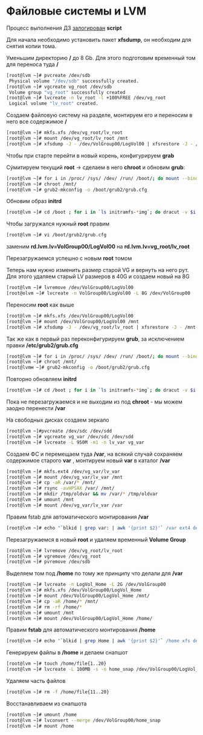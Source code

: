 # Файловые системы и LVM

Процесс выполнения ДЗ [залогирован](hw3)  **script**

Для начала необходимо установить пакет **xfsdump**, он необходим для снятия копии тома.

Уменьшим директорию **/**  до 8 Gb. Для этого подготовим временный том для переноса туда **/**

```bash
[root@lvm ~]# pvcreate /dev/sdb
 Physical volume "/dev/sdb" successfully created.
[root@lvm ~]# vgcreate vg_root /dev/sdb
 Volume group "vg_root" successfully created
[root@lvm ~]# lvcreate -n lv_root -l +100%FREE /dev/vg_root
 Logical volume "lv_root" created.
```

Создаем файловую систему на разделе, монтируем его и переносим в него все содержимое **/**

```bash
[root@lvm ~]# mkfs.xfs /dev/vg_root/lv_root
[root@lvm ~]# mount /dev/vg_root/lv_root /mnt
[root@lvm ~]# xfsdump -J - /dev/VolGroup00/LogVol00 | xfsrestore -J - /mnt
```

Чтобы при старте перейти в новый корень, конфигурируем **grab** 

Сýмитируем текущий **root** -> сделаем в него **chroot** и обновим **grub**:

```bash
[root@lvm ~]# for i in /proc/ /sys/ /dev/ /run/ /boot/; do mount --bind $i /mnt/$i; done
[root@lvm ~]# chroot /mnt/
[root@lvm ~]# grub2-mkconfig -o /boot/grub2/grub.cfg
```

Обновим образ **initrd**

```bash
[root@lvm ~]# cd /boot ; for i in `ls initramfs-*img`; do dracut -v $i `echo $i|sed "s/initramfs-//g; s/.img//g"` --force; done 
```

Чтобы загружался нужный **root** правим 

```bash
[root@lvm ~]# vi /boot/grub2/grub.cfg
```

 заменим **rd.lvm.lv=VolGroup00/LogVol00** на **rd.lvm.lv=vg_root/lv_root**

Перезагружаемся успешно с новым **root** томом

Теперь нам нужно изменить размер старой VG и вернуть на него рут. Для этого удаляем старый LV размеров в 40G и создаем новый на 8G

```bash
[root@lvm ~]# lvremove /dev/VolGroup00/LogVol00 
[root@olvm ~]# lvcreate -n VolGroup00/LogVol00 -L 8G /dev/VolGroup00 
```

Переносим **root** как выше

```bash
[root@lvm ~]# mkfs.xfs /dev/VolGroup00/LogVol00
[root@lvm ~]# mount /dev/VolGroup00/LogVol00 /mnt
[root@lvm ~]# xfsdump -J - /dev/vg_root/lv_root | xfsrestore -J - /mnt
```

Так же как в первый раз переконфигурируем **grub**, за исключением правки **/etc/grub2/grub.cfg**

```bash
[root@lvm ~]# for i in /proc/ /sys/ /dev/ /run/ /boot/; do mount --bind $i /mnt/$i; done
[root@lvm ~]# chroot /mnt/
[root@lvmм ~]# grub2-mkconfig -o /boot/grub2/grub.cfg
```

Повторно обновляем **initrd**

```bash
[root@lvm ~]# cd /boot ; for i in `ls initramfs-*img`; do dracut -v $i `echo $i|sed "s/initramfs-//g; s/.img//g"` --force; done
```

Пока не перезагружаемся и не выходим из под **chroot** - мы можем заодно перенести **/var**

На свободных дисках создаем зеркало

```bash
[root@lvm ~]#pvcreate /dev/sdc /dev/sdd 
[root@lvm ~]# vgcreate vg_var /dev/sdc /dev/sdd 
[root@lvm ~]# lvcreate -L 950M -m1 -n lv_var vg_var 
```

Создаем ФС и перемещаем туда **/var**, на всякий случай сохраняем содержимое старого **var** , монтируем новый **var** в каталог **/var**

```bash
[root@lvm ~]# mkfs.ext4 /dev/vg_var/lv_var
[root@lvm ~]# mount /dev/vg_var/lv_var /mnt
[root@lvm ~]# cp -aR /var/* /mnt/ 
[root@lvm ~]# rsync -avHPSAX /var/ /mnt/
[root@lvm ~]# mkdir /tmp/oldvar && mv /var/* /tmp/oldvar
[root@lvm ~]# umount /mnt
[root@lvm ~]# mount /dev/vg_var/lv_var /var
```

Правим fstab для автоматического монтирования **/var**

```bash
[root@lvm ~]# echo "`blkid | grep var: | awk '{print $2}'` /var ext4 defaults 0 0" >> /etc/fstab
```

Перезагружаемся в новый **root** и удаляем временный **Volume Group**

```bash
[root@lvm ~]# lvremove /dev/vg_root/lv_root 
[root@lvm ~]# vgremove /dev/vg_root 
[root@lvm ~]# pvremove /dev/sdb 
```

Выделяем том под **/home** по тому же принципу что делали для **/var**

```bash
[root@lvm ~]# lvcreate -n LogVol_Home -L 2G /dev/VolGroup00
[root@lvm ~]# mkfs.xfs /dev/VolGroup00/LogVol_Home
[root@lvm ~]# mount /dev/VolGroup00/LogVol_Home /mnt/
[root@lvm ~]# cp -aR /home/* /mnt/
[root@lvm ~]# rm -rf /home/*
[root@lvm ~]# umount /mnt
[root@lvm ~]# mount /dev/VolGroup00/LogVol_Home /home/
```

Правим **fstab** для автоматического монтирования **/home** 

```bash
[root@lvm ~]# echo "`blkid | grep Home | awk '{print $2}'` /home xfs defaults 0 0" >> /etc/fstab
```

 Генерируем файлы в **/home** и делаем снапшот

```bash
[root@lvm ~]# touch /home/file{1..20} 
[root@lvm ~]# lvcreate -L 100MB -s -n home_snap /dev/VolGroup00/LogVol_Home
```

Удаляем часть файлов 

```bash
[root@lvm ~]# rm -f /home/file{11..20} 
```

Восстанавливаем из снапшота

```bash
[root@lvm ~]# umount /home 
[root@lvm ~]# lvconvert --merge /dev/VolGroup00/home_snap 
[root@lvm ~]# mount /home
```


